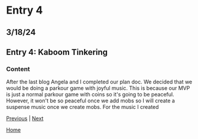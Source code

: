 # Entry 4
## 3/18/24
## Entry 4: Kaboom Tinkering

### Content
After the last blog Angela and I completed our plan doc. We decided that we would be doing a parkour game with joyful music. This is because our MVP is just a normal parkour game with coins so it's going to be peaceful. However, it won't be so peaceful once we add mobs so I will create a suspense music once we create mobs. For the music I created 

[Previous](entry03.md) | [Next](entry05.md)

[Home](../README.md)